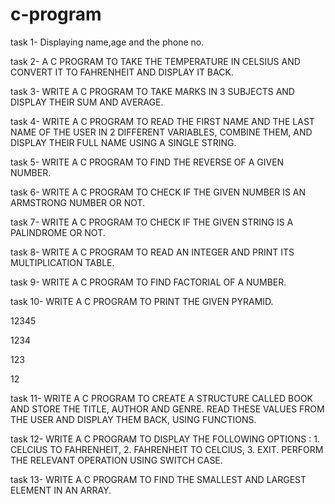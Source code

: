 # c-program
task 1-
Displaying name,age and the phone no.

task 2-
A C PROGRAM TO TAKE THE TEMPERATURE IN CELSIUS AND CONVERT IT TO FAHRENHEIT AND DISPLAY IT BACK.

task 3-
WRITE A C PROGRAM TO TAKE MARKS IN 3 SUBJECTS AND DISPLAY THEIR SUM AND AVERAGE.

task 4-
WRITE A C PROGRAM TO READ THE FIRST NAME AND THE LAST NAME OF THE USER IN 2 DIFFERENT VARIABLES,
COMBINE THEM, AND DISPLAY THEIR FULL NAME USING A SINGLE STRING.

task 5-
WRITE A C PROGRAM TO FIND THE REVERSE OF A GIVEN NUMBER.

task 6-
WRITE A C PROGRAM TO CHECK IF THE GIVEN NUMBER IS AN ARMSTRONG NUMBER OR NOT.

task 7-
WRITE A C PROGRAM TO CHECK IF THE GIVEN STRING IS A PALINDROME OR NOT.

task 8-
WRITE A C PROGRAM TO READ AN INTEGER AND PRINT ITS MULTIPLICATION TABLE.

task 9-
WRITE A C PROGRAM TO FIND FACTORIAL OF A NUMBER.

task 10-
WRITE A C PROGRAM TO PRINT THE GIVEN PYRAMID.

12345

1234

123

12

task 11-
WRITE A C PROGRAM TO CREATE A STRUCTURE CALLED BOOK AND STORE THE TITLE, AUTHOR AND GENRE.
READ THESE VALUES FROM THE USER AND DISPLAY THEM BACK, USING FUNCTIONS.

task 12-
WRITE A C PROGRAM TO DISPLAY THE FOLLOWING OPTIONS : 1. CELCIUS TO FAHRENHEIT,
2. FAHRENHEIT TO CELCIUS, 3. EXIT. PERFORM THE RELEVANT OPERATION USING SWITCH CASE.

task 13-
WRITE A C PROGRAM TO FIND THE SMALLEST AND LARGEST ELEMENT IN AN ARRAY.
